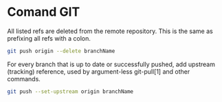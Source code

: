 # Comand GIT

All listed refs are deleted from the remote repository. This is the same as prefixing all refs with a colon.
```bash
git push origin --delete branchName
```

For every branch that is up to date or successfully pushed, add upstream (tracking) reference, used by argument-less git-pull[1] and other commands.
```bash
git push --set-upstream origin branchName
```
